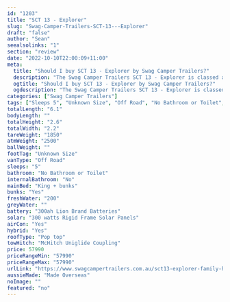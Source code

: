 ```yaml
---
id: "1203"
title: "SCT 13 - Explorer"
slug: "Swag-Camper-Trailers-SCT-13---Explorer"
draft: "false"
author: "Sean"
seealsolinks: "1"
section: "review"
date: "2022-10-10T22:00:09+11:00"
meta:
  title: "Should I buy SCT 13 - Explorer by Swag Camper Trailers?"
  description: "The Swag Camper Trailers SCT 13 - Explorer is classed as Off Road, and sleeps 5 people. It is Made Overseas and comes in at Unknown Size. It generally has No Bathroom or Toilet."
  ogtitle: "Should I buy SCT 13 - Explorer by Swag Camper Trailers?"
  ogdescription: "The Swag Camper Trailers SCT 13 - Explorer is classed as Off Road, and sleeps 5 people. It is Made Overseas and comes in at Unknown Size. It generally has No Bathroom or Toilet."
categories: ["Swag Camper Trailers"]
tags: ["Sleeps 5", "Unknown Size", "Off Road", "No Bathroom or Toilet", "Pop top", "50 - 60k", "Made Overseas"]
totalLength: "6.1"
bodyLength: ""
totalHeight: "2.6"
totalWidth: "2.2"
tareWeight: "1850"
atmWeight: "2500"
ballWeight: ""
footTag: "Unknown Size"
vanType: "Off Road"
sleeps: "5"
bathroom: "No Bathroom or Toilet"
internalBathroom: "No"
mainBed: "King + bunks"
bunks: "Yes"
freshWater: "200"
greyWater: ""
battery: "300ah Lion Brand Batteries"
solar: "300 watts Rigid Frame Solar Panels"
airCon: "Yes"
hybrid: "Yes"
roofType: "Pop top"
towHitch: "McHitch Uniglide Coupling"
price: 57990
priceRangeMin: "57990"
priceRangeMax: "57990"
urlLink: "https://www.swagcampertrailers.com.au/sct13-explorer-family-hybrid/"
aussieMade: "Made Overseas"
noImage: ""
featured: "no"
---
```

